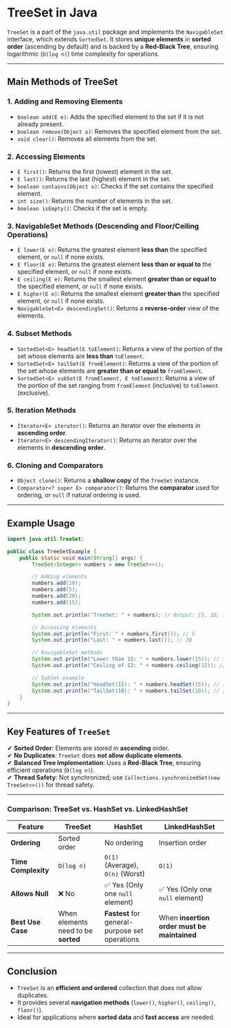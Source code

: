 # **TreeSet in Java**
`TreeSet` is a part of the `java.util` package and implements the `NavigableSet` interface, which extends `SortedSet`. It stores **unique elements** in **sorted order** (ascending by default) and is backed by a **Red-Black Tree**, ensuring logarithmic (`O(log n)`) time complexity for operations.

---

## **Main Methods of TreeSet**

### **1. Adding and Removing Elements**
- `boolean add(E e)`: Adds the specified element to the set if it is not already present.
- `boolean remove(Object o)`: Removes the specified element from the set.
- `void clear()`: Removes all elements from the set.

### **2. Accessing Elements**
- `E first()`: Returns the first (lowest) element in the set.
- `E last()`: Returns the last (highest) element in the set.
- `boolean contains(Object o)`: Checks if the set contains the specified element.
- `int size()`: Returns the number of elements in the set.
- `boolean isEmpty()`: Checks if the set is empty.

### **3. NavigableSet Methods (Descending and Floor/Ceiling Operations)**
- `E lower(E e)`: Returns the greatest element **less than** the specified element, or `null` if none exists.
- `E floor(E e)`: Returns the greatest element **less than or equal to** the specified element, or `null` if none exists.
- `E ceiling(E e)`: Returns the smallest element **greater than or equal to** the specified element, or `null` if none exists.
- `E higher(E e)`: Returns the smallest element **greater than** the specified element, or `null` if none exists.
- `NavigableSet<E> descendingSet()`: Returns a **reverse-order** view of the elements.

### **4. Subset Methods**
- `SortedSet<E> headSet(E toElement)`: Returns a view of the portion of the set whose elements are **less than** `toElement`.
- `SortedSet<E> tailSet(E fromElement)`: Returns a view of the portion of the set whose elements are **greater than or equal to** `fromElement`.
- `SortedSet<E> subSet(E fromElement, E toElement)`: Returns a view of the portion of the set ranging from `fromElement` (inclusive) to `toElement` (exclusive).

### **5. Iteration Methods**
- `Iterator<E> iterator()`: Returns an iterator over the elements in **ascending order**.
- `Iterator<E> descendingIterator()`: Returns an iterator over the elements in **descending order**.

### **6. Cloning and Comparators**
- `Object clone()`: Returns a **shallow copy** of the `TreeSet` instance.
- `Comparator<? super E> comparator()`: Returns the **comparator** used for ordering, or `null` if natural ordering is used.

---

## **Example Usage**
```java
import java.util.TreeSet;

public class TreeSetExample {
    public static void main(String[] args) {
        TreeSet<Integer> numbers = new TreeSet<>();

        // Adding elements
        numbers.add(10);
        numbers.add(5);
        numbers.add(20);
        numbers.add(15);

        System.out.println("TreeSet: " + numbers); // Output: [5, 10, 15, 20]

        // Accessing elements
        System.out.println("First: " + numbers.first()); // 5
        System.out.println("Last: " + numbers.last()); // 20

        // NavigableSet methods
        System.out.println("Lower than 15: " + numbers.lower(15)); // 10
        System.out.println("Ceiling of 12: " + numbers.ceiling(12)); // 15

        // SubSet example
        System.out.println("HeadSet(15): " + numbers.headSet(15)); // [5, 10]
        System.out.println("TailSet(10): " + numbers.tailSet(10)); // [10, 15, 20]
    }
}
```

---

## **Key Features of `TreeSet`**
✔ **Sorted Order**: Elements are stored in **ascending** order.  
✔ **No Duplicates**: `TreeSet` does **not allow duplicate elements**.  
✔ **Balanced Tree Implementation**: Uses a **Red-Black Tree**, ensuring efficient operations (`O(log n)`).  
✔ **Thread Safety**: Not synchronized; use `Collections.synchronizedSet(new TreeSet<>())` for thread safety.  

---

### **Comparison: TreeSet vs. HashSet vs. LinkedHashSet**
| Feature         | TreeSet | HashSet | LinkedHashSet |
|----------------|---------|---------|--------------|
| **Ordering**   | Sorted order | No ordering | Insertion order |
| **Time Complexity** | `O(log n)` | `O(1)` (Average), `O(n)` (Worst) | `O(1)` |
| **Allows Null** | ❌ No | ✅ Yes (Only one `null` element) | ✅ Yes (Only one `null` element) |
| **Best Use Case** | When elements need to be **sorted** | **Fastest** for general-purpose set operations | When **insertion order must be maintained** |

---

## **Conclusion**
- `TreeSet` is an **efficient and ordered** collection that does not allow duplicates.
- It provides several **navigation methods** (`lower()`, `higher()`, `ceiling()`, `floor()`).
- Ideal for applications where **sorted data** and **fast access** are needed.


